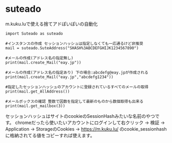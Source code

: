 # suteado
m.kuku.luで使える捨てアドぽいぽいの自動化

```
import Suteado as suteado

#インスタンスの作成 セッションハッシュは指定しなくても一応通るけど非推奨
mail = suteado.SuteAddress("SHASH%3ABCDEFGHIJK1234567890")

#メールの作成(アドレス名の指定無し)
print(mail.create_Mail("eay.jp"))

#メールの作成(アドレス名の指定あり) 下の場合:abcdefg@eay.jpが作成される
print(mail.create_Mail("eay.jp","abcdefg1234"))

#指定したセッションハッシュのアカウントに登録されているすべてのメールの取得
print(mail.get_AllAddress())

#メールボックスの確認 整数で因数を指定して最新のものから数個取得も出来る
print(mail.get_mailbox(3))
```

セッションハッシュはサイトのcookieのSessionHashみたいな名前のやつです。
chromeだったら使いたいアカウントにログインして右クリック → 検証 → Application → StorageのCookies → https://m.kuku.lu/ のcookie_sessionhashに格納されてる値をコピーすれば使えます。
